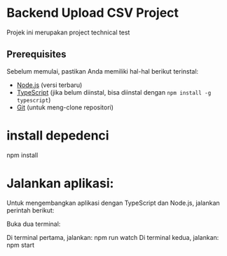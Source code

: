 # Backend Upload CSV Project

Projek ini merupakan project technical test

## Prerequisites

Sebelum memulai, pastikan Anda memiliki hal-hal berikut terinstal:

- [Node.js](https://nodejs.org/) (versi terbaru)
- [TypeScript](https://www.typescriptlang.org/) (jika belum diinstal, bisa diinstal dengan `npm install -g typescript`)
- [Git](https://git-scm.com/) (untuk meng-clone repositori)

# install depedenci

npm install

# Jalankan aplikasi:

Untuk mengembangkan aplikasi dengan TypeScript dan Node.js, jalankan perintah berikut:

Buka dua terminal:

Di terminal pertama, jalankan: npm run watch
Di terminal kedua, jalankan: npm start
